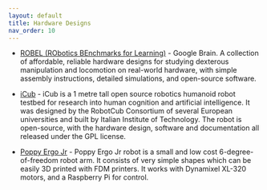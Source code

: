 ```yaml
---
layout: default
title: Hardware Designs
nav_order: 10
---
```


* [ROBEL (RObotics BEnchmarks for Learning)](https://sites.google.com/view/roboticsbenchmarks) - Google Brain. A collection of affordable, reliable hardware designs for studying dexterous manipulation and locomotion on real-world hardware, with simple assembly instructions, detailed simulations, and open-source software.

* [iCub](http://www.icub.org/) - iCub is a 1 metre tall open source robotics humanoid robot testbed for research into human cognition and artificial intelligence.
It was designed by the RobotCub Consortium of several European universities and built by Italian Institute of Technology. The robot is open-source, with the hardware design, software and documentation all released under the GPL license.

* [Poppy Ergo Jr](https://github.com/poppy-project/poppy-ergo-jr) - Poppy Ergo Jr robot is a small and low cost 6-degree-of-freedom robot arm. It consists of very simple shapes which can be easily 3D printed with FDM printers.
It works with Dynamixel XL-320 motors, and a Raspberry Pi for control.
